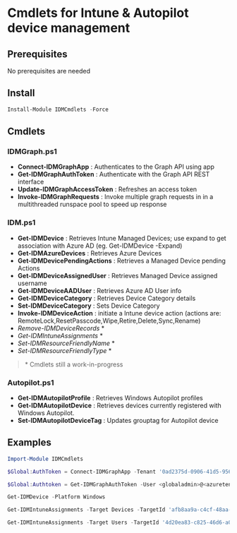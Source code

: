 # Cmdlets for Intune & Autopilot device management

## Prerequisites

No prerequisites are needed

## Install

```powershell
Install-Module IDMCmdlets -Force
```

## Cmdlets

### IDMGraph.ps1
- **Connect-IDMGraphApp** : Authenticates to the Graph API using app
- **Get-IDMGraphAuthToken** : Authenticate with the Graph API REST interface
- **Update-IDMGraphAccessToken** : Refreshes an access token
- **Invoke-IDMGraphRequests** :  Invoke multiple graph requests in in a multithreaded runspace pool to speed up response

### IDM.ps1

- **Get-IDMDevice** : Retrieves Intune Managed Devices; use expand to get association with Azure AD (eg. Get-IDMDevice -Expand)
- **Get-IDMAzureDevices** : Retrieves Azure Devices
- **Get-IDMDevicePendingActions** : Retrieves a Managed Device pending Actions
- **Get-IDMDeviceAssignedUser** : Retrieves Managed Device assigned username
- **Get-IDMDeviceAADUser** : Retrieves Azure AD User info
- **Get-IDMDeviceCategory** : Retrieves Device Category details
- **Set-IDMDeviceCategory** : Sets Device Category
- **Invoke-IDMDeviceAction** : initiate a Intune device action (actions are: RemoteLock,ResetPasscode,Wipe,Retire,Delete,Sync,Rename)
- _Remove-IDMDeviceRecords_ *
- _Get-IDMIntuneAssignments_ *
- _Set-IDMResourceFriendlyName_ *
- _Set-IDMResourceFriendlyType_ *

> \* Cmdlets still a work-in-progress

### Autopilot.ps1
- **Get-IDMAutopilotProfile** : Retrieves Windows Autopilot profiles
- **Get-IDMAutopilotDevice** : Retrieves devices currently registered with Windows Autopilot.
- **Set-IDMAutopilotDeviceTag** : Updates grouptag for Autopilot device


## Examples

```powershell
Import-Module IDMCmdlets

$Global:AuthToken = Connect-IDMGraphApp -Tenant '0ad2375d-0906-41d5-9563-1994db1a70f9' -AppId 'f96b2862-9dcd-468e-8935-a86e575f814a' -AppSecret "j0H8Q~X7YBLFYD6YoUBL2gPLE37yg5k5WATmGcgB"

$Global:Authtoken = Get-IDMGraphAuthToken -User <globaladmin>@<azuretenant>.onmicrosoft.com

Get-IDMDevice -Platform Windows

Get-IDMIntuneAssignments -Target Devices -TargetId 'afb8aa9a-c4cf-48aa-ad7b-ec60180ea787' -IncludePolicySetInherits

Get-IDMIntuneAssignments -Target Users -TargetId '4d20ea83-c825-46d6-a07f-ce97cfe19b6b' -IncludePolicySetInherits
```
